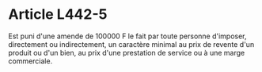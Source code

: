 # Article L442-5

Est puni d'une amende de 100000 F le fait par toute personne d'imposer, directement ou indirectement, un caractère minimal au prix de revente d'un produit ou d'un bien, au prix d'une prestation de service ou à une marge commerciale.
